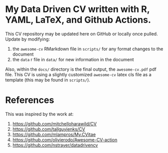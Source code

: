 # My Data Driven CV written with R, YAML, LaTeX, and Github Actions.

This CV repository may be updated here on GitHub or locally once pulled. Update
by modifying:

1. the `awesome-cv` RMarkdown file in `scripts/` for any format changes to the document
2. the `data` r file in `data/` for new information in the document

Also, within the `docs/` directory is the final output, the `awesome-cv.pdf` pdf
file. This CV is using a slightly customized `awesome-cv` latex cls file as a template (this may be found in `scripts/`).

# References

This was inspired by the work at:

1. https://github.com/mitchelloharawild/CV
2. https://github.com/tallguyjenks/CV
3. https://github.com/mlampros/My.CVitae
4. https://github.com/olivierodo/Awesome-CV-action
5. https://github.com/nstrayer/datadrivencv

